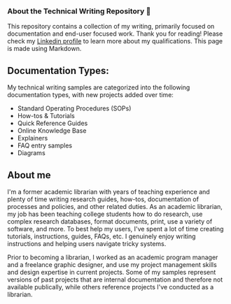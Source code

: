 ### About the Technical Writing Repository 👋

This repository contains a collection of my writing, primarily focused on documentation and end-user focused work. Thank you for reading! Please check my [Linkedin profile](https://www.linkedin.com/in/shelley-carr-squid) to learn more about my qualifications. This page is made using Markdown.
<!--
**Bibliosquid/bibliosquid** is a ✨ _special_ ✨ repository because its `README.md` (this file) appears on your GitHub profile. -->

## Documentation Types:

My technical writing samples are categorized into the following documentation types, with new projects added over time:

- Standard Operating Procedures (SOPs)
- How-tos & Tutorials
- Quick Reference Guides
- Online Knowledge Base
- Explainers
- FAQ entry samples
- Diagrams

## About me

I'm a former academic librarian with years of teaching experience and plenty of time writing research guides, how-tos, documentation of processes and policies, and other related duties. As an academic librarian, my job has been teaching college students how to do research, use complex research databases, format documents, print, use a variety of software, and more. To best help my users, I've spent a lot of time creating tutorials, instructions, guides, FAQs, etc. I genuinely enjoy writing instructions and helping users navigate tricky systems.

Prior to becoming a librarian, I worked as an academic program manager and a freelance graphic designer, and use my project management skills and design expertise in current projects. Some of my samples represent versions of past projects that are internal documentation and therefore not available publically, while others reference projects I've conducted as a librarian. 



